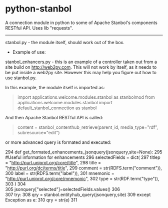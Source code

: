 python-stanbol
==============

A connection module  in python to some of Apache Stanbol's components RESTful API. Uses lib "requests".

---

stanbol.py - the module itself, should work out of the box.

* Example of use:

stanbol_enhancers.py  - this is an example of a controller taken out from a site build on http://web2py.com.
This will not work by itself, as it needs to be put inside a web2py site.
However this may help you figure out how to use stanbol.py.

In this example, the module itself is imported as:
>  import applications.welcome.modules.stanbol as stanbolmod
>  from applications.welcome.modules.stanbol import default_stanbol_connection as stanbol

And then Apache Stanbol RESTful API is called:
> content = stanbol_contenthub_retrieve(parent_id, media_type="rdf", subresource="edit")  

or more advanced query is formated and executed:
    
294 def get_formated_enhancements_jsonquery(jsonquery,site=None):
295	  #Useful information for enhancements
296	  selectedFields = dict(
297	                    titlep = "http://purl.uniprot.org/core/title",
298	                    title = "http://purl.org/dc/terms/title",
299	                    comment = str(RDFS.term("comment")),
300	                    label = str(RDFS.term("label")),
301	                    mnemonic = "http://purl.uniprot.org/core/mnemonic",
302	                    type = str(RDF.term("type")), 
303	                    )
304	                    
305	    jsonquery["selected"]=selectedFields.values()
306	    
307	    try:
308	        qry = stanbol.entityhub_query(jsonquery,site)
309	    except Exception as e:
310	        qry = str(e)
311


